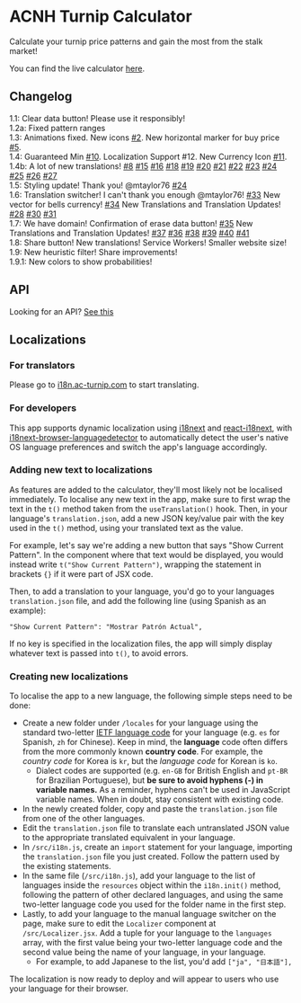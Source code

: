 # ACNH Turnip Calculator

Calculate your turnip price patterns and gain the most from the stalk market!

You can find the live calculator [here](https://elxris.github.io/Turnip-Calculator/).

## Changelog

1.1: Clear data button! Please use it responsibly!  
1.2a: Fixed pattern ranges  
1.3: Animations fixed. New icons [#2](/../../issues/3). New horizontal marker for buy price [#5](/../../issues/5).  
1.4: Guaranteed Min [#10](/../../issues/10). Localization Support #12. New Currency Icon [#11](/../../issues/11).  
1.4b: A lot of new translations! [#8](/../../issues/8) [#15](/../../issues/15) [#16](/../../issues/16) [#18](/../../issues/18) [#19](/../../issues/19) [#20](/../../issues/20) [#21](/../../issues/21) [#22](/../../issues/22) [#23](/../../issues/28) [#24](/../../issues/24) [#25](/../../issues/25) [#26](/../../issues/26) [#27](/../../issues/27)  
1.5: Styling update! Thank you! @mtaylor76 [#24](/../../issues/24)  
1.6: Translation switcher! I can't thank you enough @mtaylor76! [#33](/../../issues/33) New vector for bells currency! [#34](/../../issues/34) New Translations and Translation Updates! [#28](/../../issues/28) [#30](/../../issues/30) [#31](/../../issues/31)  
1.7: We have domain! Confirmation of erase data button! [#35](/../../issues/35) New Translations and Translation Updates! [#37](/../../issues/7) [#36](/../../issues/36) [#38](/../../issues/38) [#39](/../../issues/39) [#40](/../../issues/40) [#41](/../../issues/41)  
1.8: Share button! New translations! Service Workers! Smaller website size!  
1.9: New heuristic filter! Share improvements!  
1.9.1: New colors to show probabilities!

## API

Looking for an API? [See this](https://github.com/elxris/Turnip-Calculator/issues/72#issuecomment-617483396)

## Localizations

### For translators

Please go to [i18n.ac-turnip.com](https://i18n.ac-turnip.com/projects/turnip-calculator/application/) to start translating.

### For developers

This app supports dynamic localization using [i18next](https://www.i18next.com/) and [react-i18next](https://react.i18next.com/), with [i18next-browser-languagedetector](https://github.com/i18next/i18next-browser-languageDetector) to automatically detect the user's native OS language preferences and switch the app's language accordingly.

### Adding new text to localizations

As features are added to the calculator, they'll most likely not be localised immediately. To localise any new text in the app, make sure to first wrap the text in the `t()` method taken from the `useTranslation()` hook. Then, in your language's `translation.json`, add a new JSON key/value pair with the key used in the `t()` method, using your translated text as the value.

For example, let's say we're adding a new button that says "Show Current Pattern". In the component where that text would be displayed, you would instead write `t("Show Current Pattern")`, wrapping the statement in brackets `{}` if it were part of JSX code.

Then, to add a translation to your language, you'd go to your languages `translation.json` file, and add the following line (using Spanish as an example):

`"Show Current Pattern": "Mostrar Patrón Actual",`

If no key is specified in the localization files, the app will simply display whatever text is passed into `t()`, to avoid errors.

### Creating new localizations

To localise the app to a new language, the following simple steps need to be done:

- Create a new folder under `/locales` for your language using the standard two-letter [IETF language code](https://gist.github.com/traysr/2001377) for your language (e.g. `es` for Spanish, `zh` for Chinese). Keep in mind, the **language** code often differs from the more commonly known **country code**. For example, the _country code_ for Korea is `kr`, but the _language code_ for Korean is `ko`.
  - Dialect codes are supported (e.g. `en-GB` for British English and `pt-BR` for Brazilian Portuguese), but **be sure to avoid hyphens (-) in variable names.** As a reminder, hyphens can't be used in JavaScript variable names. When in doubt, stay consistent with existing code.
- In the newly created folder, copy and paste the `translation.json` file from one of the other languages.
- Edit the `translation.json` file to translate each untranslated JSON value to the appropriate translated equivalent in your language.
- In `/src/i18n.js`, create an `import` statement for your language, importing the `translation.json` file you just created. Follow the pattern used by the existing statements.
- In the same file (`/src/i18n.js`), add your language to the list of languages inside the `resources` object within the `i18n.init()` method, following the pattern of other declared languages, and using the same two-letter language code you used for the folder name in the first step.
- Lastly, to add your language to the manual language switcher on the page, make sure to edit the `Localizer` component at `/src/Localizer.jsx`. Add a tuple for your language to the `languages` array, with the first value being your two-letter language code and the second value being the name of your language, in your language.
  - For example, to add Japanese to the list, you'd add `["ja", "日本語"],`

The localization is now ready to deploy and will appear to users who use your language for their browser.
